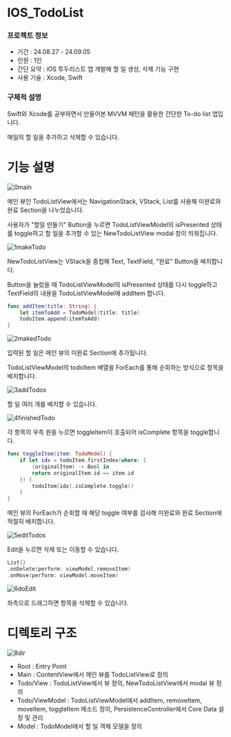 # IOS_TodoList

### 프로젝트 정보

- 기간 : 24.08.27 - 24.09.05
- 인원 : 1인
- 간단 요약 : iOS 투두리스트 앱 개발해 할 일 생성, 삭제 기능 구현 
- 사용 기술 : Xcode, Swift

### 구체적 설명

Swift와 Xcode를 공부하면서 만들어본 MVVM 패턴을 활용한 간단한 To-do list 앱입니다. 

매일의 할 일을 추가하고 삭제할 수 있습니다. 

# 기능 설명

![0main](https://github.com/user-attachments/assets/8eebae7b-18ce-48e1-bd79-e1dc69d27e14)

메인 뷰인 TodoListView에서는 NavigationStack, VStack, List를 사용해 미완료와 완료 Section을 나누었습니다.

사용자가 "할일 만들기" Button을 누르면 TodoListViewModel의 isPresented 상태를 toggle하고 할 일을 추가할 수 있는 NewTodoListView modal 창이 띄워집니다.  

![1makeTodo](https://github.com/user-attachments/assets/5456063e-94da-47fb-a87f-2ae9d84722fa)

NewTodoListView는 VStack을 중첩해 Text, TextField, "완료" Button을 배치합니다.

Button을 눌렀을 때 TodoListViewModel의 isPresented 상태를 다시 toggle하고 TextField의 내용을 TodoListViewModel에 addItem 합니다. 

```swift
func addItem(title: String) {
    let itemToAdd = TodoModel(title: title)
    todoItem.append(itemToAdd)
}
```

![2makedTodo](https://github.com/user-attachments/assets/83b68f57-304a-4f1b-a5f6-4a6dc0ab45f1)

입력된 할 일은 메인 뷰의 미완료 Section에 추가됩니다. 

TodoListViewModel의 todoItem 배열을 ForEach를 통해 순회하는 방식으로 항목을 배치합니다. 

![3addTodos](https://github.com/user-attachments/assets/447af836-f865-46d9-be27-efcbcb56bbe0)

할 일 여러 개를 배치할 수 있습니다. 

![4finishedTodo](https://github.com/user-attachments/assets/2c5e3fc9-d537-4f79-ab70-c7865fffdee7)

각 항목의 우측 원을 누르면 toggleItem이 호출되어 isComplete 항목을 toggle합니다. 

```swift
func toggleItem(item: TodoModel) {
    if let idx = todoItem.firstIndex(where: {
        (originalItem) -> Bool in
        return originalItem.id == item.id
    }) {
        todoItem[idx].isComplete.toggle()
    }
}
```

메인 뷰의 ForEach가 순회할 때 해당 toggle 여부를 검사해 미완료와 완료 Section에 적절히 배치합니다. 

![5editTodos](https://github.com/user-attachments/assets/01a3b193-612b-46f7-a044-05c2f8b67f75)

Edit을 누르면 삭제 또는 이동할 수 있습니다. 

```swift
List{}
.onDelete(perform: viewModel.removeItem)
.onMove(perform: viewModel.moveItem)
```

![6doEdit](https://github.com/user-attachments/assets/02cff1d2-6d03-481d-93d7-32f963e832da)

좌측으로 드래그하면 항목을 삭제할 수 있습니다. 

# 디렉토리 구조

![8dir](https://github.com/user-attachments/assets/017edd15-5656-4397-80c8-36dca446124b)

- Root : Entry Point
- Main : ContentView에서 메인 뷰를 TodoListView로 정의
- Todo/View : TodoListView에서 뷰 정의, NewTodoListView에서 modal 뷰 정의
- Todo/ViewModel : TodoListViewModel에서 addItem, removeItem, moveItem, toggleItem 메소드 정의, PersistenceController에서 Core Data 설정 및 관리
- Model : TodoModel에서 할 일 객체 모델을 정의


  
